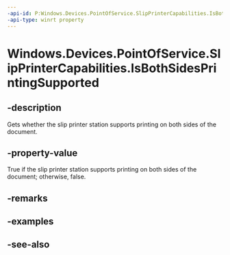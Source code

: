----api-id: P:Windows.Devices.PointOfService.SlipPrinterCapabilities.IsBothSidesPrintingSupported
-api-type: winrt property
---<!-- Property syntaxpublic bool IsBothSidesPrintingSupported { get; }--># Windows.Devices.PointOfService.SlipPrinterCapabilities.IsBothSidesPrintingSupported## -descriptionGets whether the slip printer station supports printing on both sides of the document.## -property-valueTrue if the slip printer station supports printing on both sides of the document; otherwise, false.## -remarks## -examples## -see-also